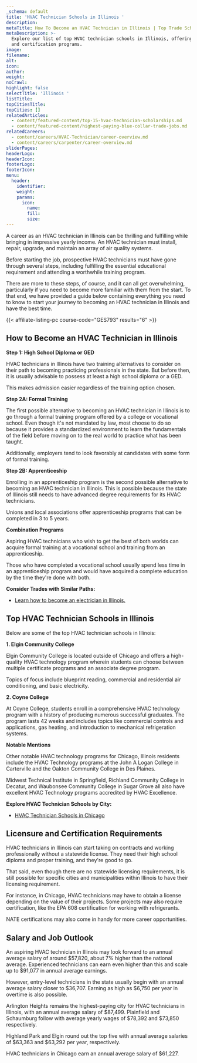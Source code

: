 ```yaml
---
_schema: default
title: 'HVAC Technician Schools in Illinois '
description:
metaTitle: How To Become an HVAC Technician in Illinois | Top Trade Schools
metaDescription: >-
  Explore our list of top HVAC technician schools in Illinois, offering training
  and certification programs.
image:
filename:
alt:
icon:
author:
weight:
noCrawl:
highlight: false
selectTitle: 'Illinois '
listTitle:
topCitiesTitle:
topCities: []
relatedArticles:
  - content/featured-content/top-15-hvac-technician-scholarships.md
  - content/featured-content/highest-paying-blue-collar-trade-jobs.md
relatedCareers:
  - content/careers/HVAC-Technician/career-overview.md
  - content/careers/carpenter/career-overview.md
sliderPages:
headerLogo:
headerIcon:
footerLogo:
footerIcon:
menu:
  header:
    identifier:
    weight:
    params:
      icon:
        name:
        fill:
        size:
---
```

A career as an HVAC technician in Illinois can be thrilling and fulfilling while bringing in impressive yearly income. An HVAC technician must install, repair, upgrade, and maintain an array of air quality systems.

Before starting the job, prospective HVAC technicians must have gone through several steps, including fulfilling the essential educational requirement and attending a worthwhile training program.

There are more to these steps, of course, and it can all get overwhelming, particularly if you need to become more familiar with them from the start. To that end, we have provided a guide below containing everything you need to know to start your journey to becoming an HVAC technician in Illinois and have the best time.

{{< affiliate-listing-pc course-code="GES793" results="6" >}}

## **How to Become an HVAC Technician in Illinois**

**Step 1: High School Diploma or GED**

HVAC technicians in Illinois have two training alternatives to consider on their path to becoming practicing professionals in the state. But before then, it is usually advisable to possess at least a high school diploma or a GED.

This makes admission easier regardless of the training option chosen.

**Step 2A: Formal Training**

The first possible alternative to becoming an HVAC technician in Illinois is to go through a formal training program offered by a college or vocational school. Even though it's not mandated by law, most choose to do so because it provides a standardized environment to learn the fundamentals of the field before moving on to the real world to practice what has been taught.

Additionally, employers tend to look favorably at candidates with some form of formal training.

**Step 2B: Apprenticeship**

Enrolling in an apprenticeship program is the second possible alternative to becoming an HVAC technician in Illinois. This is possible because the state of Illinois still needs to have advanced degree requirements for its HVAC technicians.

Unions and local associations offer apprenticeship programs that can be completed in 3 to 5 years.

**Combination Programs**

Aspiring HVAC technicians who wish to get the best of both worlds can acquire formal training at a vocational school and training from an apprenticeship.

Those who have completed a vocational school usually spend less time in an apprenticeship program and would have acquired a complete education by the time they're done with both.

**Consider Trades with Similar Paths:**

* [Learn how to become an electrician in Illinois.](https://toptradeschools.com/near-you/electrician/illinois/)

## **Top HVAC Technician Schools in Illinois**

Below are some of the top HVAC technician schools in Illinois:

**1\. Elgin Community College**

Elgin Community College is located outside of Chicago and offers a high-quality HVAC technology program wherein students can choose between multiple certificate programs and an associate degree program.

Topics of focus include blueprint reading, commercial and residential air conditioning, and basic electricity.

**2\. Coyne College**

At Coyne College, students enroll in a comprehensive HVAC technology program with a history of producing numerous successful graduates. The program lasts 42 weeks and includes topics like commercial controls and applications, gas heating, and introduction to mechanical refrigeration systems.

**Notable Mentions**

Other notable HVAC technology programs for Chicago, Illinois residents include the HVAC Technology programs at the John A Logan College in Carterville and the Oakton Community College in Des Plaines.

Midwest Technical Institute in Springfield, Richland Community College in Decatur, and Waubonsee Community College in Sugar Grove all also have excellent HVAC Technology programs accredited by HVAC Excellence.

**Explore HVAC Technician Schools by City:**

* [HVAC Technician Schools in Chicago](https://toptradeschools.com/near-you/hvac/illinois/chicago/)

## **Licensure and Certification Requirements**

HVAC technicians in Illinois can start taking on contracts and working professionally without a statewide license. They need their high school diploma and proper training, and they're good to go.

That said, even though there are no statewide licensing requirements, it is still possible for specific cities and municipalities within Illinois to have their licensing requirement.

For instance, in Chicago, HVAC technicians may have to obtain a license depending on the value of their projects. Some projects may also require certification, like the EPA 608 certification for working with refrigerants.

NATE certifications may also come in handy for more career opportunities.

## **Salary and Job Outlook**

An aspiring HVAC technician in Illinois may look forward to an annual average salary of around $57,820, about 7% higher than the national average. Experienced technicians can earn even higher than this and scale up to $91,077 in annual average earnings.

However, entry-level technicians in the state usually begin with an annual average salary closer to $36,707. Earning as high as $6,750 per year in overtime is also possible.

Arlington Heights remains the highest-paying city for HVAC technicians in Illinois, with an annual average salary of $87,499. Plainfield and Schaumburg follow with average yearly wages of $78,392 and $73,850 respectively.

Highland Park and Elgin round out the top five with annual average salaries of $63,363 and $63,292 per year, respectively.

HVAC technicians in Chicago earn an annual average salary of $61,227.